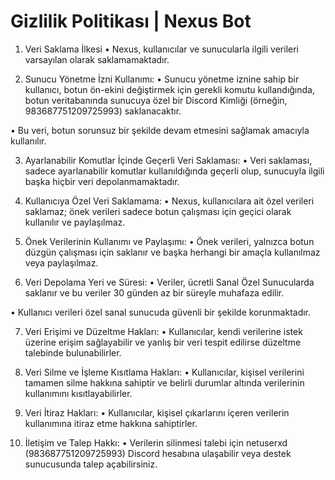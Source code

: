 # Gizlilik Politikası | Nexus Bot
1. Veri Saklama İlkesi
• Nexus, kullanıcılar ve sunucularla ilgili verileri varsayılan olarak saklamamaktadır.

2. Sunucu Yönetme İzni Kullanımı:
• Sunucu yönetme iznine sahip bir kullanıcı, botun ön-ekini değiştirmek için gerekli komutu kullandığında, botun veritabanında sunucuya özel bir Discord Kimliği (örneğin, 983687751209725993) saklanacaktır.

• Bu veri, botun sorunsuz bir şekilde devam etmesini sağlamak amacıyla kullanılır.

3. Ayarlanabilir Komutlar İçinde Geçerli Veri Saklaması:
• Veri saklaması, sadece ayarlanabilir komutlar kullanıldığında geçerli olup, sunucuyla ilgili başka hiçbir veri depolanmamaktadır.

4. Kullanıcıya Özel Veri Saklamama:
• Nexus, kullanıcılara ait özel verileri saklamaz; önek verileri sadece botun çalışması için geçici olarak kullanılır ve paylaşılmaz.

5. Önek Verilerinin Kullanımı ve Paylaşımı:
• Önek verileri, yalnızca botun düzgün çalışması için saklanır ve başka herhangi bir amaçla kullanılmaz veya paylaşılmaz.

6. Veri Depolama Yeri ve Süresi:
• Veriler, ücretli Sanal Özel Sunucularda saklanır ve bu veriler 30 günden az bir süreyle muhafaza edilir.

• Kullanıcı verileri özel sanal sunucuda güvenli bir şekilde korunmaktadır.

7. Veri Erişimi ve Düzeltme Hakları:
• Kullanıcılar, kendi verilerine istek üzerine erişim sağlayabilir ve yanlış bir veri tespit edilirse düzeltme talebinde bulunabilirler.

8. Veri Silme ve İşleme Kısıtlama Hakları:
• Kullanıcılar, kişisel verilerini tamamen silme hakkına sahiptir ve belirli durumlar altında verilerinin kullanımını kısıtlayabilirler.

9. Veri İtiraz Hakları:
• Kullanıcılar, kişisel çıkarlarını içeren verilerin kullanımına itiraz etme hakkına sahiptirler.

10. İletişim ve Talep Hakkı:
• Verilerin silinmesi talebi için netuserxd (983687751209725993) Discord hesabına ulaşabilir veya destek sunucusunda talep açabilirsiniz.
